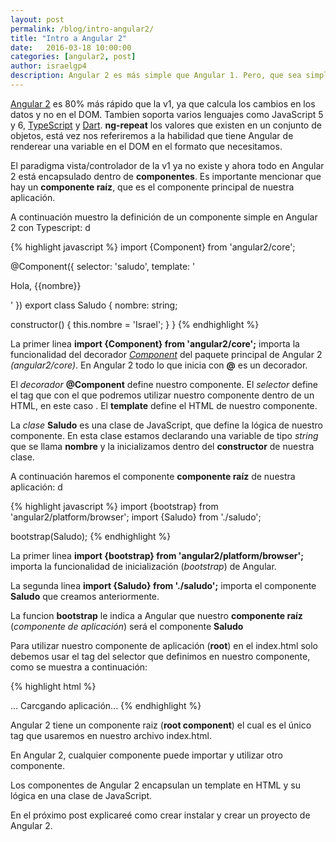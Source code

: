 ```yaml
---
layout: post
permalink: /blog/intro-angular2/
title: "Intro a Angular 2"
date:   2016-03-18 10:00:00
categories: [angular2, post]
author: israelgp4
description: Angular 2 es más simple que Angular 1. Pero, que sea simple no significa que es menos poderoso, sino todo lo contrario
---
```


[Angular 2](https://angular.io/features.html) es 80% más rápido que la v1, ya que calcula los cambios en los datos y no en el DOM. Tambien soporta varios lenguajes como JavaScript 5 y 6, [TypeScript](http://www.typescriptlang.org/) y [Dart](https://www.dartlang.org/). **ng-repeat** los valores que existen en un conjunto de objetos, está vez nos referiremos a la habilidad que tiene Angular de renderear una variable en el DOM en el formato que necesitamos.

El paradigma vista/controlador de la v1 ya no existe y ahora todo en Angular 2 está encapsulado dentro de **componentes**. Es importante mencionar que hay un **componente raíz**, que es el componente principal de nuestra aplicación. 

A continuación muestro la definición de un componente simple en Angular 2 con Typescript: d

{% highlight javascript %}
import {Component} from 'angular2/core';

@Component({
  selector: 'saludo',
  template: '<p>Hola, {{nombre}}</p>'
})
export class Saludo {
  nombre: string;

  constructor() {
    this.nombre = 'Israel';
  }
}
{% endhighlight %}

La primer linea **import {Component} from 'angular2/core';** importa la funcionalidad del decorador [*Component*](https://angular.io/docs/ts/latest/api/core/Component-decorator.html) del paquete principal de Angular 2 *(angular2/core)*. En Angular 2 todo lo que inicia con **@** es un decorador.

El *decorador* **@Component** define nuestro componente. El *selector* define el tag que con el que podremos utilizar nuestro componente dentro de un HTML, en este caso **<saludo></saludo>**. El **template** define el HTML de nuestro componente.

La *clase* **Saludo** es una clase de JavaScript, que define la lógica de nuestro componente. En esta clase estamos declarando una variable de tipo *string* que se llama **nombre**  y la inicializamos dentro del **constructor** de nuestra clase. 

A continuación haremos el componente **componente raíz** de nuestra aplicación: d

{% highlight javascript %}
import {bootstrap} from 'angular2/platform/browser';
import {Saludo} from './saludo';

bootstrap(Saludo);
{% endhighlight %}

La primer linea **import {bootstrap} from 'angular2/platform/browser';** importa la funcionalidad de inicialización (*bootstrap*) de Angular.

La segunda linea **import {Saludo} from './saludo';** importa el componente **Saludo** que creamos anteriormente.

La funcion **bootstrap** le indica a Angular que nuestro **componente raíz** (*componente de aplicación*) será el componente **Saludo** 

Para utilizar nuestro componente de aplicación (**root**) en el index.html solo debemos usar el tag del selector que definimos en nuestro componente, como se muestra a continuación:

{% highlight html %}
 <html>
   <head>
     <title>Intro a Angular 2</title>
     ...
   </head>
   <body>
     <saludo>Carcgando aplicación...</saludo>
   </body>
 </html>
{% endhighlight %}

Angular 2 tiene un componente raiz (**root component**) el cual es el único tag que usaremos en nuestro archivo index.html. 

En Angular 2, cualquier componente puede importar y utilizar otro componente. 

Los componentes de Angular 2 encapsulan un template en HTML y su lógica en una clase de JavaScript.

En el próximo post explicareé como crear instalar y crear un proyecto de Angular 2.
